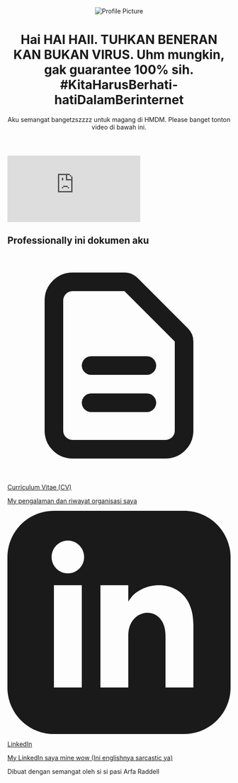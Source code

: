 <html lang="en">

<head>
    <title>PLEASE TERIMA GUE</title>
    <meta charset="UTF-8">
    <meta name="viewport" content="width=device-width, initial-scale=1.0">
    <!-- Tailwind CSS for styling -->
    <script src="https://cdn.tailwindcss.com"></script>
    <!-- Google Fonts: Inter -->
    <link rel="preconnect" href="https://fonts.googleapis.com">
    <link rel="preconnect" href="https://fonts.gstatic.com" crossorigin>
    <link href="https://fonts.googleapis.com/css2?family=Inter:wght@400;500;600;700&display=swap" rel="stylesheet">
    <style>
        /* Custom styles to apply the Inter font */
        body {
            font-family: 'Inter', sans-serif;
            position: relative; /* Needed for z-index stacking */
        }
        .raindrop {
            position: absolute;
            pointer-events: none;
            animation: fall linear;
            z-index: -1; /* Behind the content */
        }
        @keyframes fall {
            from {
                transform: translateY(-20vh) rotate(0deg);
            }
            to {
                transform: translateY(120vh) rotate(360deg);
            }
        }
    </style>
</head>

<body class="bg-gray-100 text-gray-800">
    <!-- Rain container -->
    <div id="rain-container" class="fixed inset-0 overflow-hidden pointer-events-none"></div>
    <!-- Main content container, added relative and z-index to stay on top of rain -->
    <div class="container mx-auto max-w-2xl p-4 sm:p-6 md:p-8 relative z-10">
        <header class="text-center mb-8">
            <img src="https://i.imgur.com/FWY7YJp.jpeg" alt="Profile Picture" class="w-24 h-24 rounded-full mx-auto mb-4 border-4 border-white shadow-lg">
            <!-- SAYA MEMPERBAIKI: "text-grey-900" menjadi "text-gray-900" (typo) -->
            <h1 class="text-3xl font-bold text-gray-900">Hai HAI HAII. TUHKAN BENERAN KAN BUKAN VIRUS. Uhm mungkin, gak guarantee 100% sih. #KitaHarusBerhati-hatiDalamBerinternet</h1>
            <p class="text-md text-gray-600 mt-1">Aku semangat bangetzszzzz untuk magang di HMDM. Please banget tonton video di bawah ini.</p>
        </header>
        <div class="mb-8 rounded-lg overflow-hidden shadow-2xl">
            <!-- IMPORTANT: Replace this with your actual YouTube video embed URL -->
            <iframe src="https://www.youtube.com/embed/dQw4w9WgXcQ" frameborder="0" allow="accelerometer; autoplay; clipboard-write; encrypted-media; gyroscope; picture-in-picture" allowfullscreen class="w-full h-80">
            </iframe>
        </div>
        <main>
            <h2 class="text-center text-xl font-semibold mb-6 text-gray-700">Professionally ini dokumen aku</h2>
            <div class="space-y-4">
                <a href="https://drive.google.com/file/d/1NG9AQ9JP1Wl6gaHTCk8vIVIiHC_t7DWG/view?usp=drive_link" target="_blank" class="block bg-white p-4 rounded-lg shadow-md hover:shadow-xl hover:bg-blue-50 transition-all duration-300 ease-in-out transform hover:-translate-y-1">
                    <div class="flex items-center">
                        <div class="flex-shrink-0">
                            <!-- Icon Placeholder -->
                            <svg class="w-6 h-6 text-blue-600" fill="none" stroke="currentColor" viewBox="0 0 24 24" xmlns="http://www.w3.org/2000/svg">
                                <path stroke-linecap="round" stroke-linejoin="round" stroke-width="2" d="M9 12h6m-6 4h6m2 5H7a2 2 0 01-2-2V5a2 2 0 012-2h5.586a1 1 0 01.707.293l5.414 5.414a1 1 0 01.293.707V19a2 2 0 01-2 2z"></path>
                            </svg>
                        </div>
                        <div class="ml-4">
                            <p class="font-semibold text-lg">Curriculum Vitae (CV)</p>
                            <p class="text-sm text-gray-500">My pengalaman dan riwayat organisasi saya</p>
                        </div>
                    </div>
                </a>
                <a href="https://www.linkedin.com/in/arfaraddell/" target="_blank" class="block bg-white p-4 rounded-lg shadow-md hover:shadow-xl hover:bg-blue-50 transition-all duration-300 ease-in-out transform hover:-translate-y-1">
                    <div class="flex items-center">
                        <div class="flex-shrink-0">
                            <!-- Icon Placeholder -->
                            <svg class="w-6 h-6 text-blue-600" fill="currentColor" viewBox="0 0 24 24" xmlns="http://www.w3.org/2000/svg">
                                <path d="M19 0h-14c-2.761 0-5 2.239-5 5v14c0 2.761 2.239 5 5 5h14c2.762 0 5-2.239 5-5v-14c0-2.761-2.238-5-5-5zm-11 19h-3v-11h3v11zm-1.5-12.268c-.966 0-1.75-.79-1.75-1.764s.784-1.764 1.75-1.764 1.75.79 1.75 1.764-.783 1.764-1.75 1.764zm13.5 12.268h-3v-5.604c0-3.368-4-3.113-4 0v5.604h-3v-11h3v1.765c1.396-2.586 7-2.777 7 2.476v6.759z"></path>
                            </svg>
                        </div>
                        <div class="ml-4">
                            <p class="font-semibold text-lg">LinkedIn</p>
                            <p class="text-sm text-gray-500">My LinkedIn saya mine wow (Ini englishnya sarcastic ya)</p>
                        </div>
                    </div>
                </a>
            </div>
        </main>
        <!-- Footer -->
        <footer class="text-center mt-12">
            <p class="text-gray-500 text-sm">Dibuat dengan semangat oleh si si pasi Arfa Raddell</p>
        </footer>
    </div>
    <!-- Script untuk animasi hujan -->
    <script>
        document.addEventListener('DOMContentLoaded', function() {
            const rainContainer = document.getElementById('rain-container');
            // --- GANTI GAMBAR DI SINI ---
            // Ganti URL di bawah ini dengan link ke gambar .png yang kamu mau.
            // Sebaiknya gunakan gambar .png yang kecil (misal: 30x30 pixel)
            // Saya pakai placeholder bintang biru untuk contoh:
            const rainImageUrl = 'https://i.imgur.com/jX7dtdP.png';
            function createRaindrop() {
                const drop = document.createElement('img');
                drop.src = rainImageUrl;
                drop.className = 'raindrop';
                // Randomize properties
                const size = Math.random() * 20 + 10; // Ukuran: 10px - 30px
                drop.style.width = size + 'px';
                drop.style.height = size + 'px';
                drop.style.left = Math.random() * 100 + 'vw'; // Posisi horizontal
                drop.style.opacity = Math.random() * 0.5 + 0.3; // Transparansi: 0.3 - 0.8
                const duration = Math.random() * 4 + 3; // Durasi jatuh: 3s - 7s
                drop.style.animationDuration = duration + 's';
                drop.style.animationDelay = Math.random() * 5 + 's'; // Mulai jatuh (delay
                rainContainer.appendChild(drop);
                // Hapus gambar setelah selesai jatuh
                setTimeout(() => {
                    drop.remove();
                }, (duration + 5) * 1000); // Hapus setelah (durasi + max delay)
            }
            // Buat gambar baru setiap 200ms
            // Ganti 200 untuk menambah/mengurangi kepadatan hujan
            setInterval(createRaindrop, 200); 
        });
    </script>

</body>
</html>

